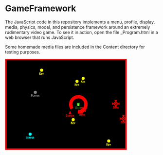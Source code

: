 GameFramework
=============

The JavaScript code in this repository implements a menu, profile, display, media, physics, model, and persistence framework around an extremely rudimentary video game.  To see it in action, open the file _Program.html in a web browser that runs JavaScript.

Some homemade media files are included in the Content directory for testing purposes.

![Gameplay](/Screenshots/Screenshot-Gameplay.png?raw=true "Gameplay")

